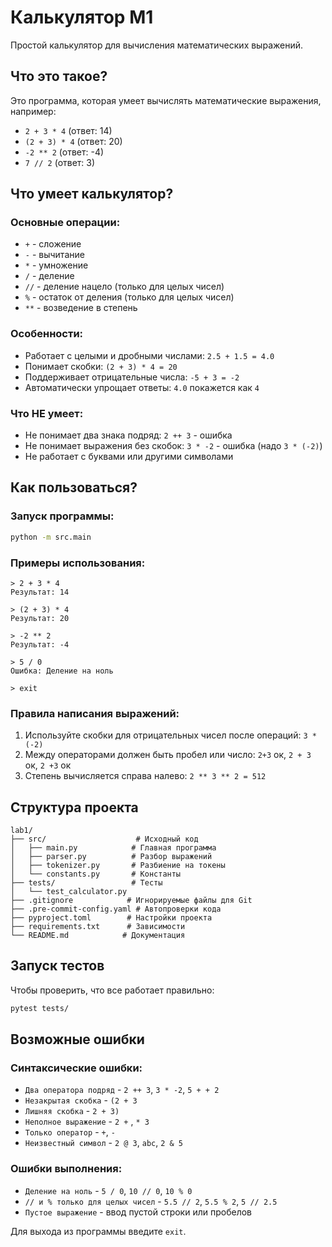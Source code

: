 # Калькулятор M1

Простой калькулятор для вычисления математических выражений.

## Что это такое?

Это программа, которая умеет вычислять математические выражения, например:
- `2 + 3 * 4` (ответ: 14)
- `(2 + 3) * 4` (ответ: 20)
- `-2 ** 2` (ответ: -4)
- `7 // 2` (ответ: 3)

## Что умеет калькулятор?

### Основные операции:
- `+` - сложение
- `-` - вычитание
- `*` - умножение
- `/` - деление
- `//` - деление нацело (только для целых чисел)
- `%` - остаток от деления (только для целых чисел)
- `**` - возведение в степень

### Особенности:
- Работает с целыми и дробными числами: `2.5 + 1.5 = 4.0`
- Понимает скобки: `(2 + 3) * 4 = 20`
- Поддерживает отрицательные числа: `-5 + 3 = -2`
- Автоматически упрощает ответы: `4.0` покажется как `4`

### Что НЕ умеет:
- Не понимает два знака подряд: `2 ++ 3` - ошибка
- Не понимает выражения без скобок: `3 * -2` - ошибка (надо `3 * (-2)`)
- Не работает с буквами или другими символами

## Как пользоваться?

### Запуск программы:
```bash
python -m src.main
```

### Примеры использования:
```
> 2 + 3 * 4
Результат: 14

> (2 + 3) * 4
Результат: 20

> -2 ** 2
Результат: -4

> 5 / 0
Ошибка: Деление на ноль

> exit
```

### Правила написания выражений:
1. Используйте скобки для отрицательных чисел после операций: `3 * (-2)`
2. Между операторами должен быть пробел или число: `2+3` ок, `2 + 3` ок, `2 +3` ок
3. Степень вычисляется справа налево: `2 ** 3 ** 2 = 512`

## Структура проекта

```
lab1/
├── src/                    # Исходный код
│   ├── main.py            # Главная программа
│   ├── parser.py          # Разбор выражений
│   ├── tokenizer.py       # Разбиение на токены
│   └── constants.py       # Константы
├── tests/                 # Тесты
│   └── test_calculator.py
├── .gitignore            # Игнорируемые файлы для Git
├── .pre-commit-config.yaml # Автопроверки кода
├── pyproject.toml        # Настройки проекта
├── requirements.txt      # Зависимости
└── README.md            # Документация
```

## Запуск тестов

Чтобы проверить, что все работает правильно:
```bash
pytest tests/
```

## Возможные ошибки

### Синтаксические ошибки:

- `Два оператора подряд` - `2 ++ 3`, `3 * -2`, `5 + + 2`
- `Незакрытая скобка` - `(2 + 3`
- `Лишняя скобка` - `2 + 3)`
- `Неполное выражение` - `2 +` , `* 3`
- `Только оператор` - `+`, `-`
- `Неизвестный символ` - `2 @ 3`, `abc`, `2 & 5`

### Ошибки выполнения:

- `Деление на ноль` - `5 / 0`, `10 // 0`, `10 % 0`
- `// и % только для целых чисел` - `5.5 // 2`, `5.5 % 2`, `5 // 2.5`
- `Пустое выражение` - ввод пустой строки или пробелов

Для выхода из программы введите `exit`.
